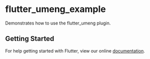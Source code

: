 # flutter_umeng_example

Demonstrates how to use the flutter_umeng plugin.

## Getting Started

For help getting started with Flutter, view our online
[documentation](https://flutter.io/).
